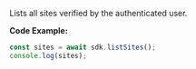 Lists all sites verified by the authenticated user.

**Code Example:**

```typescript
const sites = await sdk.listSites();
console.log(sites);
```
